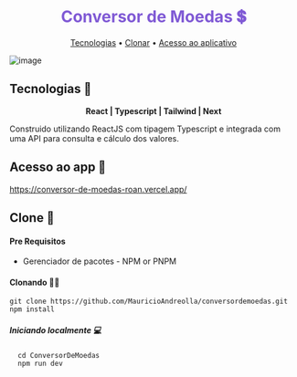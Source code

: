 <h1 align="center" style="color: #805ad5; font-weight: bold;">Conversor de Moedas 💲</h1>

<p align="center">
 <a href="#tech">Tecnologias</a> • 
 <a href="#clone">Clonar</a> • 
 <a href="#acesso">Acesso ao aplicativo</a> 
</p>


![image](https://github.com/MauricioAndreolla/ConversorDeMoedas/assets/44854911/ceadf61c-8ce8-4200-9bf5-e4a71defed9f)


<h2 id="tech">Tecnologias 🧰</h2>
  <p align="center">
   <strong>
    React |
    Typescript | 
    Tailwind |
    Next
    </strong>
  </p>

 Construido utilizando ReactJS com tipagem Typescript e integrada com uma API para consulta e cálculo dos valores.


<h2 id="acesso">Acesso ao app 🔑</h2>

 https://conversor-de-moedas-roan.vercel.app/
 

<h2 id="clone">Clone 📍</h2>

<h4> Pre Requisitos</h4>

- Gerenciador de pacotes - NPM or PNPM

<h4>Clonando 🐱‍👤</h4>

```
git clone https://github.com/MauricioAndreolla/conversordemoedas.git
npm install
```

<h5>Iniciando localmente 💻</h5> 

```
  cd ConversorDeMoedas
  npm run dev
```
